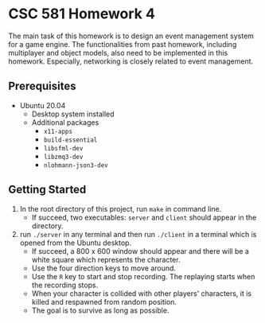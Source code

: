 CSC 581 Homework 4
====
The main task of this homework is to design an event management system for a game engine.
The functionalities from past homework, including multiplayer and object models, also need
to be implemented in this homework. Especially, networking is closely related to event
management.

Prerequisites
----
* Ubuntu 20.04
    + Desktop system installed
    + Additional packages
        - `x11-apps`
        - `build-essential`
        - `libsfml-dev`
        - `libzmq3-dev`
        - `nlohmann-json3-dev`

Getting Started
----
1. In the root directory of this project, run `make` in command line.
    * If succeed, two executables: `server` and `client` should appear in the directory.
2. run `./server` in any terminal and then run `./client` in a terminal which is opened from the Ubuntu desktop.
    * If succeed, a 800 x 600 window should appear and there will be a white square which represents the character.
    * Use the four direction keys to move around.
    * Use the `R` key to start and stop recording. The replaying starts when the recording stops.
    * When your character is collided with other players' characters, it is killed and respawned from random position.
    * The goal is to survive as long as possible.

